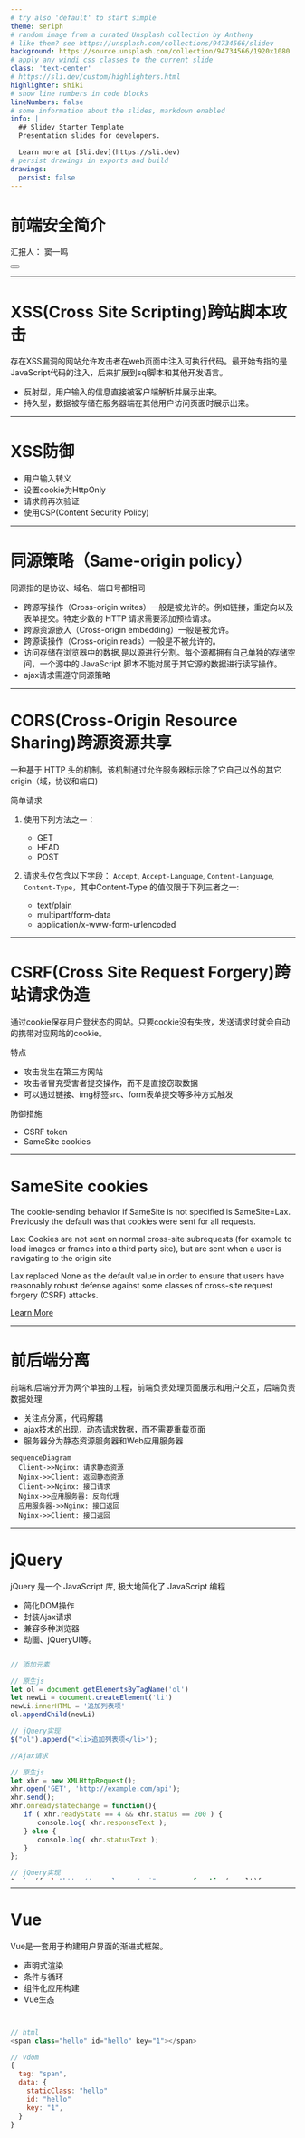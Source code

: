 ```yaml
---
# try also 'default' to start simple
theme: seriph
# random image from a curated Unsplash collection by Anthony
# like them? see https://unsplash.com/collections/94734566/slidev
background: https://source.unsplash.com/collection/94734566/1920x1080
# apply any windi css classes to the current slide
class: 'text-center'
# https://sli.dev/custom/highlighters.html
highlighter: shiki
# show line numbers in code blocks
lineNumbers: false
# some information about the slides, markdown enabled
info: |
  ## Slidev Starter Template
  Presentation slides for developers.

  Learn more at [Sli.dev](https://sli.dev)
# persist drawings in exports and build
drawings:
  persist: false
---
```


# 前端安全简介

汇报人： 窦一鸣

<div class="abs-br m-6 flex gap-2">
  <button @click="$slidev.nav.openInEditor()" title="Open in Editor" class="text-xl icon-btn opacity-50 !border-none !hover:text-white">
    <carbon:edit />
  </button>
  <a href="https://github.com/slidevjs/slidev" target="_blank" alt="GitHub"
    class="text-xl icon-btn opacity-50 !border-none !hover:text-white">
    <carbon-logo-github />
  </a>
</div>

<!--
The last comment block of each slide will be treated as slide notes. It will be visible and editable in Presenter Mode along with the slide. [Read more in the docs](https://sli.dev/guide/syntax.html#notes)
-->

---

# XSS(Cross Site Scripting)跨站脚本攻击

存在XSS漏洞的网站允许攻击者在web页面中注入可执行代码。最开始专指的是JavaScript代码的注入，后来扩展到sql脚本和其他开发语言。

<div class="mt-8">

- 反射型，用户输入的信息直接被客户端解析并展示出来。
- 持久型，数据被存储在服务器端在其他用户访问页面时展示出来。

</div>

---

# XSS防御

<div class="mt-8">

- 用户输入转义
- 设置cookie为HttpOnly
- 请求前再次验证
- 使用CSP(Content Security Policy)

</div>

---

# 同源策略（Same-origin policy）

同源指的是协议、域名、端口号都相同

<div class="mt-8">

- 跨源写操作（Cross-origin writes）一般是被允许的。例如链接，重定向以及表单提交。特定少数的 HTTP 请求需要添加预检请求。
- 跨源资源嵌入（Cross-origin embedding）一般是被允许。
- 跨源读操作（Cross-origin reads）一般是不被允许的。
- 访问存储在浏览器中的数据,是以源进行分割。每个源都拥有自己单独的存储空间，一个源中的 JavaScript 脚本不能对属于其它源的数据进行读写操作。
- ajax请求需遵守同源策略

</div>

---

# CORS(Cross-Origin Resource Sharing)跨源资源共享

一种基于 HTTP 头的机制，该机制通过允许服务器标示除了它自己以外的其它 origin（域，协议和端口)

<div class="mt-8">

简单请求

1. 使用下列方法之一：
    - GET
    - HEAD
    - POST

2. 请求头仅包含以下字段： `Accept`, `Accept-Language`, `Content-Language`, `Content-Type`，其中Content-Type 的值仅限于下列三者之一:
    - text/plain  
    - multipart/form-data  
    - application/x-www-form-urlencoded

</div>
  
---

# CSRF(Cross Site Request Forgery)跨站请求伪造

通过cookie保存用户登状态的网站。只要cookie没有失效，发送请求时就会自动的携带对应网站的cookie。
<div class="mt-8">

特点

- 攻击发生在第三方网站
- 攻击者冒充受害者提交操作，而不是直接窃取数据
- 可以通过链接、img标签src、form表单提交等多种方式触发

防御措施

- CSRF token
- SameSite cookies

</div>
  
---

# SameSite cookies

<div class="mt-8">

The cookie-sending behavior if SameSite is not specified is SameSite=Lax. Previously the default was that cookies were sent for all requests.
  
Lax: Cookies are not sent on normal cross-site subrequests (for example to load images or frames into a third party site), but are sent when a user is navigating to the origin site

Lax replaced None as the default value in order to ensure that users have reasonably robust defense against some classes of cross-site request forgery (CSRF) attacks.

[Learn More](https://developer.mozilla.org/en-US/docs/Web/HTTP/Headers/Set-Cookie/SameSite)
</div>

---

# 前后端分离

前端和后端分开为两个单独的工程，前端负责处理页面展示和用户交互，后端负责数据处理

<div grid="~ cols-2 gap-4">

<div class="mt-50px">

- 关注点分离，代码解耦
- ajax技术的出现，动态请求数据，而不需要重载页面
- 服务器分为静态资源服务器和Web应用服务器

</div>
  
```mermaid {scale: 0.3}
sequenceDiagram
  Client->>Nginx: 请求静态资源
  Nginx->>Client: 返回静态资源
  Client->>Nginx: 接口请求
  Nginx->>应用服务器: 反向代理
  应用服务器->>Nginx: 接口返回
  Nginx->>Client: 接口返回
```
  
</div>

---

# jQuery

jQuery 是一个 JavaScript 库, 极大地简化了 JavaScript 编程

<div grid="~ cols-2 gap-4" >

<div class="mt-50px">

- 简化DOM操作
- 封装Ajax请求
- 兼容多种浏览器
- 动画、jQueryUI等。

</div>

<div style="height: 400px; overflow: scroll">

```js {all|3-7|9-10|12-24|26-29|all}
// 添加元素

// 原生js
let ol = document.getElementsByTagName('ol')
let newLi = document.createElement('li')
newLi.innerHTML = '追加列表项'
ol.appendChild(newLi)

// jQuery实现
$("ol").append("<li>追加列表项</li>");

//Ajax请求

// 原生js
let xhr = new XMLHttpRequest();
xhr.open('GET', 'http://example.com/api');
xhr.send();
xhr.onreadystatechange = function(){
　　if ( xhr.readyState == 4 && xhr.status == 200 ) {
　　　　console.log( xhr.responseText );
　　} else {
　　　　console.log( xhr.statusText );
　　}
};

// jQuery实现
$.ajax({url:"http://example.com/api",success:function(result){
    $("#div1").html(result);
}});

```

</div>
  
</div>

---

# Vue

Vue是一套用于构建用户界面的渐进式框架。

<div grid="~ cols-2 gap-4" >

<div class="mt-50px">

- 声明式渲染
- 条件与循环
- 组件化应用构建
- Vue生态

</div>

<div style="height: 400px; overflow: scroll">

```js

// html
<span class="hello" id="hello" key="1"></span>

// vdom
{
  tag: "span",
  data: {
    staticClass: "hello"
    id: "hello"
    key: "1",
  }
}

```

</div>

</div>
  
---

# 前端工程化

基于Node的前端从开发到部署的全流程的效能提升。

<div grid="~ cols-2 gap-4">

<div>

- 开发
  - 新语法编译
  - 代码风格校验/格式化
  - 构建打包
- 调试
  - dev server
  - HMR
  - SourceMap

</div>

<div>

- 测试
  - 单元测试
  - e2e测试
- 提交
  - 提交前代码风格校验
  - 通过测试
- 部署
  - CI/CD

</div>

</div>
